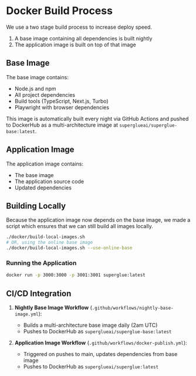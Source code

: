 # Docker Build Process

We use a two stage build process to increase deploy speed.

1. A base image containing all dependencies is built nightly
2. The application image is built on top of that image

## Base Image

The base image contains:
- Node.js and npm
- All project dependencies
- Build tools (TypeScript, Next.js, Turbo)
- Playwright with browser dependencies

This image is automatically built every night via GitHub Actions and pushed to DockerHub as a multi-architecture image at `superglueai/superglue-base:latest`.

## Application Image

The application image contains:
- The base image
- The application source code
- Updated dependencies

## Building Locally

Because the application image now depends on the base image, we made a script
which ensures that we can still build all images locally.

```bash
./docker/build-local-images.sh
# OR, using the online base image
./docker/build-local-images.sh --use-online-base
```

### Running the Application

```bash
docker run -p 3000:3000 -p 3001:3001 superglue:latest
```

## CI/CD Integration
1. **Nightly Base Image Workflow** (`.github/workflows/nightly-base-image.yml`):
   - Builds a multi-architecture base image daily (2am UTC)
   - Pushes to DockerHub as `superglueai/superglue-base:latest`

2. **Application Image Workflow** (`.github/workflows/docker-publish.yml`):
   - Triggered on pushes to main, updates dependencies from base image
   - Pushes to DockerHub as `superglueai/superglue:latest`

